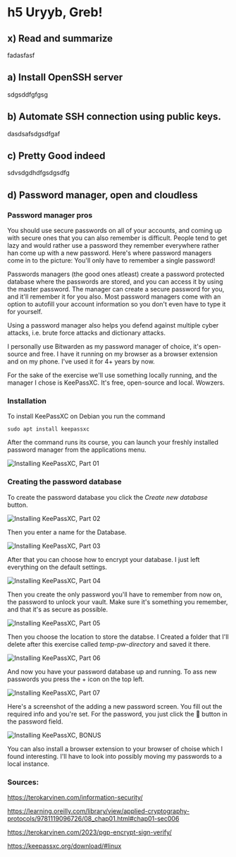 # h5 Uryyb, Greb!

## x) Read and summarize

fadasfasf

## a) Install OpenSSH server

sdgsddfgfgsg

## b) Automate SSH connection using public keys.

dasdsafsdgsdfgaf

## c) Pretty Good indeed

sdvsdgdhdfgsdgsdfg

## d) Password manager, open and cloudless

### Password manager pros

You should use secure passwords on all of your accounts, and coming up with secure ones that you can also remember is difficult. People tend to get lazy and would rather use a password they remember everywhere rather han come up with a new password. Here's where password managers come in to the picture: You'll only have to remember a single password!

Passwords managers (the good ones atleast) create a password protected database where the passwords are stored, and you can access it by using the master password. The manager can create a secure password for you, and it'll remember it for you also. Most password managers come with an option to autofill your account information so you don't even have to type it for yourself.

Using a password manager also helps you defend against multiple cyber attacks, i.e. brute force attacks and dictionary attacks.   

I personally use Bitwarden as my password manager of choice, it's open-source and free. I have it running on my browser as a browser extension and on my phone. I've used it for 4+ years by now.


For the sake of the exercise we'll use something locally running, and the manager I chose is KeePassXC. It's free, open-source and local. Wowzers.

### Installation

To install KeePassXC on Debian you run the command

    sudo apt install keepassxc

After the command runs its course, you can launch your freshly installed password manager from the applications menu.

![Installing KeePassXC, Part 01](https://github.com/whatmurder/information-security/blob/main/img/h5-d-install-keepassxc.png)

### Creating the password database

To create the password database you click the *Create new database* button.

![Installing KeePassXC, Part 02](https://github.com/whatmurder/information-security/blob/main/img/h5-d-keepassxc-create-database-01.png)

Then you enter a name for the Database.

![Installing KeePassXC, Part 03](https://github.com/whatmurder/information-security/blob/main/img/h5-d-keepassxc-create-database-02.png)

After that you can choose how to encrypt your database. I just left everything on the default settings.

![Installing KeePassXC, Part 04](https://github.com/whatmurder/information-security/blob/main/img/h5-d-keepassxc-create-database-03.png)

Then you create the only password you'll have to remember from now on, the password to unlock your vault. Make sure it's something you remember, and that it's as secure as possible.

![Installing KeePassXC, Part 05](https://github.com/whatmurder/information-security/blob/main/img/h5-d-keepassxc-create-database-04.png)

Then you choose the location to store the databse. I Created a folder that I'll delete after this exercise called *temp-pw-directory* and saved it there. 

![Installing KeePassXC, Part 06](https://github.com/whatmurder/information-security/blob/main/img/h5-d-keepassxc-create-database-05.png)

And now you have your password database up and running. To ass new passwords you press the + icon on the top left.

![Installing KeePassXC, Part 07](https://github.com/whatmurder/information-security/blob/main/img/h5-d-keepassxc-create-database-06.png)

Here's a screenshot of the adding a new password screen. You fill out the required info and you're set. For the password, you just click the 🎲 button in the password field.

![Installing KeePassXC, BONUS](https://github.com/whatmurder/information-security/blob/main/img/h5-d-keepassxc-create-database-07.png)

You can also install a browser extension to your browser of choise which I found interesting. I'll have to look into possibly moving my passwords to a local instance.

### Sources:

https://terokarvinen.com/information-security/

https://learning.oreilly.com/library/view/applied-cryptography-protocols/9781119096726/08_chap01.html#chap01-sec006

https://terokarvinen.com/2023/pgp-encrypt-sign-verify/

https://keepassxc.org/download/#linux
